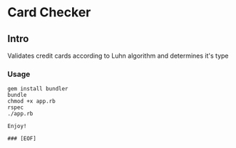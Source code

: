# Card Checker
## Intro

Validates credit cards according to Luhn algorithm and determines it's type

### Usage

```
gem install bundler
bundle
chmod +x app.rb
rspec
./app.rb

Enjoy!

### [EOF]
